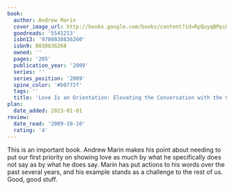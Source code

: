 ```yaml
---
book:
  author: Andrew Marin
  cover_image_url: http://books.google.com/books/content?id=RpQuyqBPpiQC&printsec=frontcover&img=1&zoom=1&edge=curl&source=gbs_api
  goodreads: '5541213'
  isbn13: '9780830836260'
  isbn9: 0830836268
  owned: ''
  pages: '205'
  publication_year: '2009'
  series: ''
  series_position: '2009'
  spine_color: '#b0772f'
  tags: ''
  title: 'Love Is an Orientation: Elevating the Conversation with the Gay Community'
plan:
  date_added: 2023-01-01
review:
  date_read: '2009-10-10'
  rating: '4'
---
```


This is an important book. Andrew Marin makes his point about needing to put our first priority on showing love as much by what he specifically does not say as by what he does say.  Marin has put actions to his words over the past several years, and his example stands as a challenge to the rest of us.  Good, good stuff.
